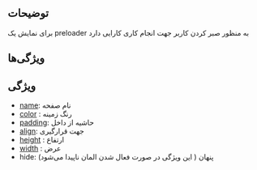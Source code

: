 ## توضیحات

برای نمایش یک preloader به منظور صبر کردن کاربر جهت انجام کاری کارایی دارد

## ویژگی‌ها


## ویژگی
-  [name](/fa/properties/name.md): نام صفحه
- [color](/fa/properties/color.md) : رنگ زمینه
- [padding](/fa/properties/padding.md): حاشیه از داخل
- [align](/fa/properties/align.md): جهت قرارگیری
- [height](/fa/properties/height.md) : ارتفاع
- [width](/fa/properties/width.md) : عرض
- hide: پنهان ( این ویژگی در صورت فعال شدن المان ناپیدا می‌شود)